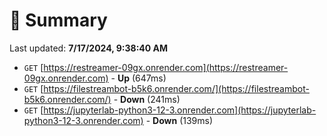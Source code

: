 # 📖 Summary
Last updated: **7/17/2024, 9:38:40 AM**

- `GET` [https://restreamer-09gx.onrender.com](https://restreamer-09gx.onrender.com) - **Up** (647ms)
- `GET` [https://filestreambot-b5k6.onrender.com/](https://filestreambot-b5k6.onrender.com/) - **Down** (241ms)
- `GET` [https://jupyterlab-python3-12-3.onrender.com](https://jupyterlab-python3-12-3.onrender.com) - **Down** (139ms)
